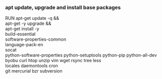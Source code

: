 
### apt update, upgrade and install base packages
RUN apt-get update -q && \
 apt-get -y upgrade && \
 apt-get install -y \
 build-essential \
 software-properties-common \
 language-pack-en \
 socat \
 python-software-properties python-setuptools python-pip python-all-dev \
 byobu curl htop unzip vim wget rsync tree less \
 locales daemontools cron \
 git mercurial bzr subversion
